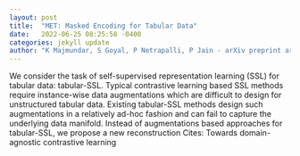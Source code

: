 ```yaml
---
layout: post
title:  "MET: Masked Encoding for Tabular Data"
date:   2022-06-25 08:25:58 -0400
categories: jekyll update
author: "K Majmundar, S Goyal, P Netrapalli, P Jain - arXiv preprint arXiv:2206.08564, 2022"
---
```

We consider the task of self-supervised representation learning (SSL) for tabular data: tabular-SSL. Typical contrastive learning based SSL methods require instance-wise data augmentations which are difficult to design for unstructured tabular data. Existing tabular-SSL methods design such augmentations in a relatively ad-hoc fashion and can fail to capture the underlying data manifold. Instead of augmentations based approaches for tabular-SSL, we propose a new reconstruction  Cites: Towards domain-agnostic contrastive learning